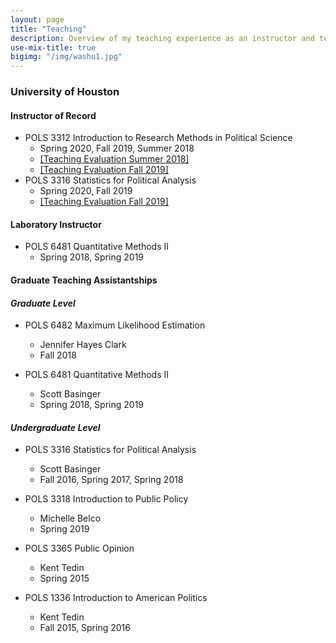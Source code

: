 ```yaml
---
layout: page
title: "Teaching"
description: Overview of my teaching experience as an instructor and teaching assistant.
use-mix-title: true
bigimg: "/img/washu1.jpg"
---
```


### University of Houston
#### Instructor of Record
* POLS 3312 Introduction to Research Methods in Political Science
  * Spring 2020, Fall 2019, Summer 2018
  * <a href="https://yongkwangk.github.io/files/Kim_U of H course evaluation.pdf" target="_blank">[Teaching Evaluation Summer 2018]</a>
  * <a href="https://yongkwangk.github.io/files/3312 2019 kim.pdf" target="_blank">[Teaching Evaluation Fall 2019]</a>
* POLS 3316 Statistics for Political Analysis
  * Spring 2020, Fall 2019
  * <a href="https://yongkwangk.github.io/files/3316 2019 kim.pdf" target="_blank">[Teaching Evaluation Fall 2019]</a>
  
#### Laboratory Instructor
* POLS 6481 Quantitative Methods II 
  * Spring 2018, Spring 2019
  
#### Graduate Teaching Assistantships 
#### *Graduate Level*
* POLS 6482 Maximum Likelihood Estimation 
  * Jennifer Hayes Clark
  * Fall 2018
  
* POLS 6481 Quantitative Methods II 
  * Scott Basinger
  * Spring 2018, Spring 2019

#### *Undergraduate Level*
* POLS 3316 Statistics for Political Analysis 
  * Scott Basinger
  * Fall 2016, Spring 2017, Spring 2018
  
* POLS 3318 Introduction to Public Policy 
  * Michelle Belco
  * Spring 2019
  
* POLS 3365 Public Opinion 
  * Kent Tedin
  * Spring 2015
  
* POLS 1336 Introduction to American Politics 
  * Kent Tedin
  * Fall 2015, Spring 2016

